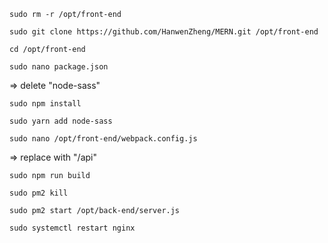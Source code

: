 <pre><code>sudo rm -r /opt/front-end</code></pre>
<pre><code>sudo git clone https://github.com/HanwenZheng/MERN.git /opt/front-end</code></pre>
<pre><code>cd /opt/front-end</code></pre>
<pre><code>sudo nano package.json</code></pre> => delete "node-sass"
<pre><code>sudo npm install</code></pre>
<pre><code>sudo yarn add node-sass</code></pre>
<pre><code>sudo nano /opt/front-end/webpack.config.js</code></pre>=> replace with "/api"
<pre><code>sudo npm run build</code></pre>
<pre><code>sudo pm2 kill</code></pre>
<pre><code>sudo pm2 start /opt/back-end/server.js</code></pre>
<pre><code>sudo systemctl restart nginx</code></pre>